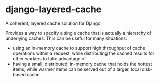 # django-layered-cache

A coherent, layered cache solution for Django.

Provides a way to specify a single cache that is actually a hierarchy of underlying caches.  This can be useful for many situations:

- using an in-memory cache to support high throughput of cache operations within a request, while distributing the cached results for other workers to take advantage of
- having a small, distributed, in-memory cache that holds the hottest items, while warmer items can be served out of a larger, local disk-based cache
